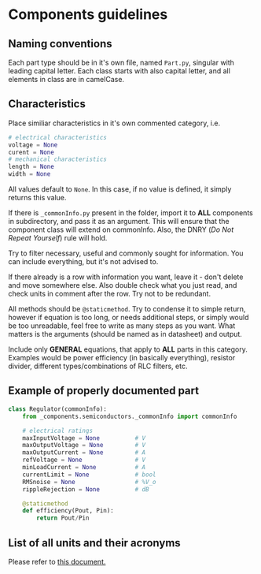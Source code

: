 # Components guidelines
## Naming conventions
Each part type should be in it's own file, named `Part.py`, singular with leading capital letter. Each class starts with also capital letter, and all elements in class are in camelCase. 
## Characteristics
Place similiar characteristics in it's own commented category, i.e.
```python
# electrical characteristics
voltage = None
curent = None
# mechanical characteristics
length = None
width = None
```
All values default to `None`. In this case, if no value is defined, it simply returns this value. 

If there is `_commonInfo.py` present in the folder, import it to **ALL** components in subdirectory, and pass it as an argument. This will ensure that the component class will extend on commonInfo. Also, the DNRY (_Do Not Repeat Yourself_) rule will hold. 

Try to filter necessary, useful and commonly sought for information. You can include everything, but it's not advised to. 

If there already is a row with information you want, leave it - don't delete and move somewhere else. Also double check what you just read, and check units in comment after the row. Try not to be redundant.

All methods should be `@staticmethod`. Try to condense it to simple return, however if equation is too long, or needs additional steps, or simply would be too unreadable, feel free to write as many steps as you want. What matters is the arguments (should be named as in datasheet) and output. 

Include only **GENERAL** equations, that apply to **ALL** parts in this category. Examples would be power efficiency (in basically everything), resistor divider, different types/combinations of RLC filters, etc.

## Example of properly documented part
```python
class Regulator(commonInfo):
    from _components.semiconductors._commonInfo import commonInfo

    # electrical ratings
    maxInputVoltage = None          # V
    maxOutputVoltage = None         # V
    maxOutputCurrent = None         # A
    refVoltage = None               # V
    minLoadCurrent = None           # A
    currentLimit = None             # bool
    RMSnoise = None                 # %V_o
    rippleRejection = None          # dB

    @staticmethod
    def efficiency(Pout, Pin):
        return Pout/Pin
```

## List of all units and their acronyms
Please refer to [this document.](../documentation/units_list.md)